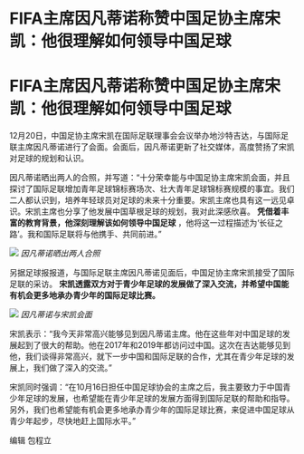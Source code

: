 # FIFA主席因凡蒂诺称赞中国足协主席宋凯：他很理解如何领导中国足球

# FIFA主席因凡蒂诺称赞中国足协主席宋凯：他很理解如何领导中国足球

12月20日，中国足协主席宋凯在国际足联理事会会议举办地沙特吉达，与国际足联主席因凡蒂诺进行了会面。会面后，因凡蒂诺更新了社交媒体，高度赞扬了宋凯对足球的规划和认识。

因凡蒂诺晒出两人的合照，并写道：“十分荣幸能与中国足协主席宋凯会面，并且探讨了国际足联增加青年足球锦标赛场次、壮大青年足球锦标赛规模的事宜。我们二人都认识到，培养年轻球员对足球的未来十分重要。宋凯主席也具有这一远见卓识。宋凯主席也分享了他发展中国草根足球的规划，我对此深感欣喜。
**凭借着丰富的教育背景，他深刻理解该如何领导中国足球** ，他将这一过程描述为‘长征之路’。我和国际足联将与他携手、共同前进。”

![](https://inews.gtimg.com/om_bt/O2sXJOajNFbj7Mk7uiwtJ1hhsrw4moHtWh4NzSCfdXwcMAA/1000)
_因凡蒂诺晒出两人合照_

另据足球报报道，与国际足联主席因凡蒂诺见面后，中国足协主席宋凯接受了国际足联的采访。
**宋凯透露双方对于青少年足球的发展做了深入交流，并希望中国能有机会更多地承办青少年的国际足球比赛。**

![](https://inews.gtimg.com/om_bt/ORUJ3xDXbvyfU2CzYlNoouf4UknJGL1sn9Fwl2FsqJl4EAA/1000)
_因凡蒂诺与宋凯会面_

宋凯表示：“我今天非常高兴能够见到因凡蒂诺主席。他在这些年对中国足球的发展起到了很大的帮助。他在2017年和2019年都访问过中国。这次在吉达能够见到他，我们谈得非常高兴，就下一步中国和国际足联的合作，尤其在青少年足球的发展上，我们做了深入的交流。”

宋凯同时强调：“在10月16日担任中国足球协会的主席之后，我主要致力于中国青少年足球的发展，也希望能在青少年足球的发展方面得到国际足联的帮助和指导。另外，我们也希望能有机会更多地承办青少年的国际足球比赛，来促进中国足球从青少年起步，尽快地赶上国际水平。”

编辑 包程立

